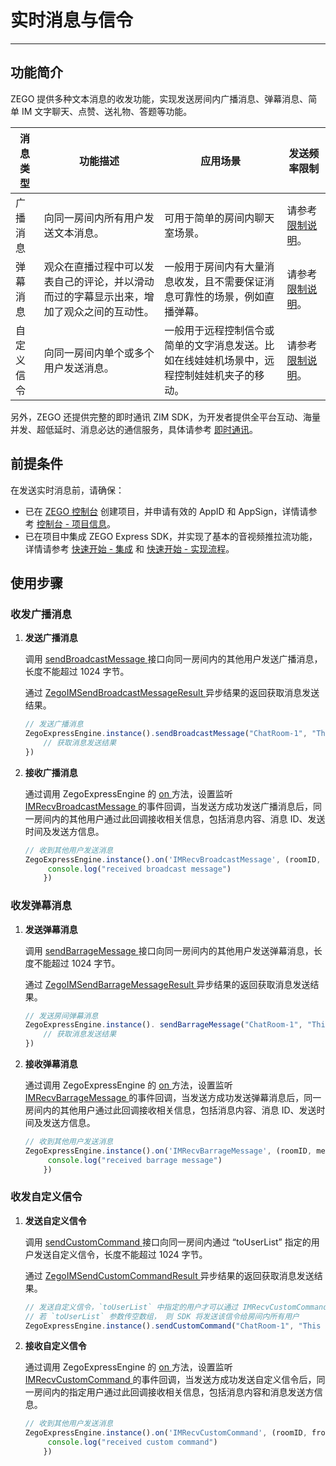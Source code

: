 # 实时消息与信令


- - -

## 功能简介


ZEGO 提供多种文本消息的收发功能，实现发送房间内广播消息、弹幕消息、简单 IM 文字聊天、点赞、送礼物、答题等功能。


| 消息类型 | 功能描述 | 应用场景 | 发送频率限制 |
|-------|--------|--------|--------|
| 广播消息 | 向同一房间内所有用户发送文本消息。 | 可用于简单的房间内聊天室场景。 | 请参考 [限制说明](https://doc-zh.zego.im/article/9690)。 |
| 弹幕消息 | 观众在直播过程中可以发表自己的评论，并以滑动而过的字幕显示出来，增加了观众之间的互动性。 | 一般用于房间内有大量消息收发，且不需要保证消息可靠性的场景，例如直播弹幕。 | 请参考 [限制说明](https://doc-zh.zego.im/article/9690)。|
| 自定义信令 | 向同一房间内单个或多个用户发送消息。 | 一般用于远程控制信令或简单的文字消息发送。比如在线娃娃机场景中，远程控制娃娃机夹子的移动。 | 请参考 [限制说明](https://doc-zh.zego.im/article/9690)。

另外，ZEGO 还提供完整的即时通讯 ZIM SDK，为开发者提供全平台互动、海量并发、超低延时、消息必达的通信服务，具体请参考 [即时通讯](https://doc-zh.zego.im/article/15338)。


## 前提条件

在发送实时消息前，请确保：

- 已在 [ZEGO 控制台](https://console.zego.im) 创建项目，并申请有效的 AppID 和 AppSign，详情请参考 [控制台 - 项目信息](/console/project-info)。
- 已在项目中集成 ZEGO Express SDK，并实现了基本的音视频推拉流功能，详情请参考 [快速开始 - 集成](https://doc-zh.zego.im/article/21002) 和 [快速开始 - 实现流程](https://doc-zh.zego.im/article/21003)。


## 使用步骤

### 收发广播消息

1. **发送广播消息**

   调用 [sendBroadcastMessage ](https://doc-zh.zego.im/unique-api/express-video-sdk/zh/javascript_react-native/classes/_zegoexpressengine_.zegoexpressengine.html#sendbroadcastmessage) 接口向同一房间内的其他用户发送广播消息，长度不能超过 1024 字节。

   通过 [ZegoIMSendBroadcastMessageResult ](https://doc-zh.zego.im/unique-api/express-video-sdk/zh/javascript_react-native/interfaces/_zegoexpressdefines_.zegoimsendbroadcastmessageresult.html) 异步结果的返回获取消息发送结果。

   ```javascript
   // 发送广播消息
   ZegoExpressEngine.instance().sendBroadcastMessage("ChatRoom-1", "This is a broadcast message").then((result) => {
       // 获取消息发送结果
   })
   ```

2. **接收广播消息**

   通过调用 ZegoExpressEngine 的 [on ](https://doc-zh.zego.im/unique-api/express-video-sdk/zh/javascript_react-native/classes/_zegoexpressengine_.zegoexpressengine.html#on) 方法，设置监听 [IMRecvBroadcastMessage ](https://doc-zh.zego.im/unique-api/express-video-sdk/zh/javascript_react-native/interfaces/_zegoexpresseventhandler_.zegoeventlistener.html#imrecvbroadcastmessage) 的事件回调，当发送方成功发送广播消息后，同一房间内的其他用户通过此回调接收相关信息，包括消息内容、消息 ID、发送时间及发送方信息。

   ```javascript
   // 收到其他用户发送消息
   ZegoExpressEngine.instance().on('IMRecvBroadcastMessage', (roomID, messageList) => {
        console.log("received broadcast message")
       })
   ```

### 收发弹幕消息

1. **发送弹幕消息**

   调用 [sendBarrageMessage ](https://doc-zh.zego.im/unique-api/express-video-sdk/zh/javascript_react-native/classes/_zegoexpressengine_.zegoexpressengine.html#sendbarragemessage) 接口向同一房间内的其他用户发送弹幕消息，长度不能超过 1024 字节。

   通过 [ZegoIMSendBarrageMessageResult ](https://doc-zh.zego.im/unique-api/express-video-sdk/zh/javascript_react-native/interfaces/_zegoexpressdefines_.zegoimsendbarragemessageresult.html) 异步结果的返回获取消息发送结果。

   ```javascript
   // 发送房间弹幕消息
   ZegoExpressEngine.instance(). sendBarrageMessage("ChatRoom-1", "This is a barrage message").then((result) => {
       // 获取消息发送结果
   })
   ```

2. **接收弹幕消息**

   通过调用 ZegoExpressEngine 的 [on ](https://doc-zh.zego.im/unique-api/express-video-sdk/zh/javascript_react-native/classes/_zegoexpressengine_.zegoexpressengine.html#on) 方法，设置监听 [IMRecvBarrageMessage ](https://doc-zh.zego.im/unique-api/express-video-sdk/zh/javascript_react-native/interfaces/_zegoexpresseventhandler_.zegoeventlistener.html#imrecvbarragemessage) 的事件回调，当发送方成功发送弹幕消息后，同一房间内的其他用户通过此回调接收相关信息，包括消息内容、消息 ID、发送时间及发送方信息。

   ```javascript
   // 收到其他用户发送消息
   ZegoExpressEngine.instance().on('IMRecvBarrageMessage', (roomID, messageList) => {
        console.log("received barrage message")
       })
   ```

### 收发自定义信令

1. **发送自定义信令**

   调用 [sendCustomCommand ](https://doc-zh.zego.im/unique-api/express-video-sdk/zh/javascript_react-native/classes/_zegoexpressengine_.zegoexpressengine.html#sendcustomcommand) 接口向同一房间内通过 “toUserList” 指定的用户发送自定义信令，长度不能超过 1024 字节。

   通过 [ZegoIMSendCustomCommandResult ](https://doc-zh.zego.im/unique-api/express-video-sdk/zh/javascript_react-native/interfaces/_zegoexpressdefines_.zegoimsendcustomcommandresult.html) 异步结果的返回获取消息发送结果。

   ```javascript
   // 发送自定义信令，`toUserList` 中指定的用户才可以通过 IMRecvCustomCommand 事件收到此信令
   // 若 `toUserList` 参数传空数组， 则 SDK 将发送该信令给房间内所有用户
   ZegoExpressEngine.instance().sendCustomCommand("ChatRoom-1", "This is a custom command", toUserList)
   ```

2. **接收自定义信令**

    通过调用 ZegoExpressEngine 的 [on ](https://doc-zh.zego.im/unique-api/express-video-sdk/zh/javascript_react-native/classes/_zegoexpressengine_.zegoexpressengine.html#on) 方法，设置监听 [IMRecvCustomCommand ](https://doc-zh.zego.im/unique-api/express-video-sdk/zh/javascript_react-native/interfaces/_zegoexpresseventhandler_.zegoeventlistener.html#imrecvcustomcommand) 的事件回调，当发送方成功发送自定义信令后，同一房间内的指定用户通过此回调接收相关信息，包括消息内容和消息发送方信息。

   ```javascript
   // 收到其他用户发送消息
   ZegoExpressEngine.instance().on('IMRecvCustomCommand', (roomID, fromUser, command) => {
        console.log("received custom command")
       })
   ```

<Content />

